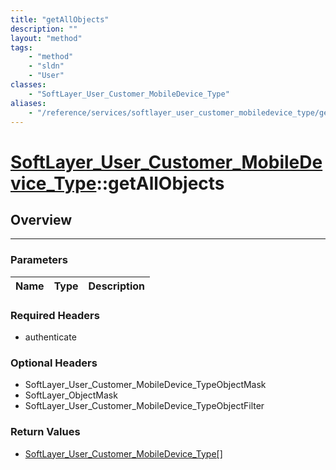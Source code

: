 ```yaml
---
title: "getAllObjects"
description: ""
layout: "method"
tags:
    - "method"
    - "sldn"
    - "User"
classes:
    - "SoftLayer_User_Customer_MobileDevice_Type"
aliases:
    - "/reference/services/softlayer_user_customer_mobiledevice_type/getAllObjects"
---
```

# [SoftLayer_User_Customer_MobileDevice_Type](/reference/services/SoftLayer_User_Customer_MobileDevice_Type)::getAllObjects





## Overview 


-----

### Parameters 
|Name | Type | Description |
| --- | --- | --- |


### Required Headers
* authenticate


### Optional Headers
* SoftLayer_User_Customer_MobileDevice_TypeObjectMask
* SoftLayer_ObjectMask
* SoftLayer_User_Customer_MobileDevice_TypeObjectFilter

### Return Values
* <a href='/reference/datatypes/SoftLayer_User_Customer_MobileDevice_Type'>SoftLayer_User_Customer_MobileDevice_Type[] </a>




